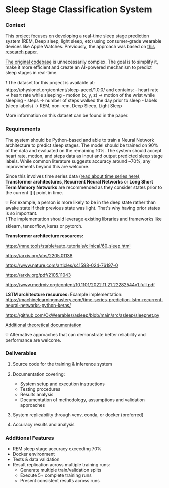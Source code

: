 # Sleep Stage Classification System

### Context

This project focuses on developing a real-time sleep stage prediction system (REM, Deep sleep, light sleep, etc) using consumer-grade wearable devices like Apple Watches. Previously, the approach was based on [this research paper](https://academic.oup.com/sleep/article/42/12/zsz180/5549536?login=false).

[The original codebase](https://github.com/ojwalch/sleep_classifiers) is unnecessarily complex. The goal is to simplify it, make it more efficient and create an AI-powered mechanism to predict sleep stages in real-time.

<aside>
❗ The dataset for this project is available at: https://physionet.org/content/sleep-accel/1.0.0/ and contains:
- heart rate → heart rate while sleeping
- motion (x, y, z) → motion of the wrist while sleeping  
- steps → number of steps walked the day prior to sleep
- labels (sleep labels) → REM, non-rem, Deep Sleep, Light Sleep

More information on this dataset can be found in the paper.

</aside>

### Requirements

The system should be Python-based and able to train a Neural Network architecture to predict sleep stages. The model should be trained on 90% of the data and evaluated on the remaining 10%. The system should accept heart rate, motion, and steps data as input and output predicted sleep stage labels. While common literature suggests accuracy around ~70%, any improvements beyond this are welcome.

Since this involves time series data ([read about time series here](https://en.wikipedia.org/wiki/Time_series)), **Transformer architectures**, **Recurrent Neural Networks** or **Long Short Term Memory Networks** are recommended as they consider states prior to the current t[i] point in time.

<aside>
💡 For example, a person is more likely to be in the deep state rather than awake state if their previous state was light. That's why having prior states is so important.

</aside>

<aside>
❗ The implementation should leverage existing libraries and frameworks like sklearn, tensorflow, keras or pytorch.

**Transformer architecture resources:**

https://mne.tools/stable/auto_tutorials/clinical/60_sleep.html

https://arxiv.org/abs/2205.01138

https://www.nature.com/articles/s41598-024-76197-0

https://arxiv.org/pdf/2105.11043

https://www.medrxiv.org/content/10.1101/2022.11.21.22282544v1.full.pdf

**LSTM architecture resources:**
Example implementation: https://machinelearningmastery.com/time-series-prediction-lstm-recurrent-neural-networks-python-keras/

https://github.com/OxWearables/asleep/blob/main/src/asleep/sleepnet.py

[Additional theoretical documentation](https://cnvrg.io/pytorch-lstm/)

</aside>

<aside>
💡 Alternative approaches that can demonstrate better reliability and performance are welcome.

</aside>

### Deliverables

1. Source code for the training & inference system
2. Documentation covering:
   - System setup and execution instructions
   - Testing procedures
   - Results analysis
   - Documentation of methodology, assumptions and validation approaches

3. System replicability through venv, conda, or docker (preferred)
4. Accuracy results and analysis

### Additional Features

- REM sleep stage accuracy exceeding 70%
- Docker environment
- Tests & data validation
- Result replication across multiple training runs:
  - Generate multiple train/validation splits
  - Execute 5+ complete training runs
  - Present consistent results across runs